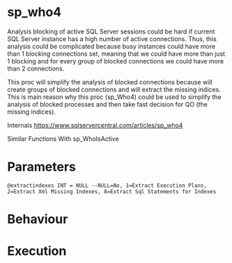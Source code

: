 # sp_who4

Analysis blocking of active SQL Server sessions could be hard if current SQL Server instance has a high number of active connections. Thus, this analysis could be complicated because busy instances could have more than 1 blocking connections set, meaning that we could have more than just 1 blocking and for every group of blocked connections we could have more than 2 connections. 

This proc will simplify the analysis of blocked connections because will create groups of blocked connections and will extract the missing indices. This is main reason why this proc (sp_Who4) could be used to simplify the analysis of blocked processes and then take fast decision for QO (the missing indices).

Internals https://www.sqlservercentral.com/articles/sp_who4

Similar Functions With sp_WhoIsActive

# Parameters

`@extractindexes INT = NULL --NULL=No, 1=Extract Execution Plans, 2=Extract Xml Missing Indexes, 8=Extract Sql Statements for Indexes` 

# Behaviour

# Execution   
